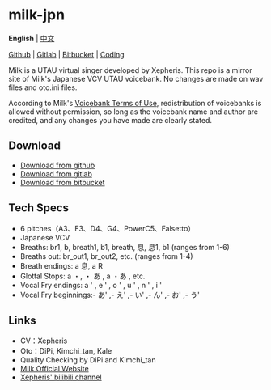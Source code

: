 # milk-jpn

**English** | [中文](README_zh.md)

[Github](https://github.com/oxygen-dioxide/milk-jpn) | 
[Gitlab](https://gitlab.com/oxygen-dioxide/milk-jpn) | 
[Bitbucket](https://bitbucket.org/oxygendioxide/milk-jpn/src/main/) | 
[Coding]()

Milk is a UTAU virtual singer developed by Xepheris. This repo is a mirror site of Milk's Japanese VCV UTAU voicebank. No changes are made on wav files and oto.ini files.

According to Milk's [Voicebank Terms of Use](license.md), redistribution of voicebanks is allowed without permission, so long as the voicebank name and author are credited, and any changes you have made are clearly stated.

## Download
- [Download from github](https://github.com/oxygen-dioxide/milk-jpn/archive/refs/heads/main.zip)
- [Download from gitlab](https://gitlab.com/oxygen-dioxide/milk-jpn/-/archive/main/milk-jpn-main.zip)
- [Download from bitbucket](https://bitbucket.org/oxygendioxide/milk-jpn/get/main.zip)

## Tech Specs
- 6 pitches（A3、F3、D4、G4、PowerC5、Falsetto）
- Japanese VCV
- Breaths: br1, b, breath1, b1, breath, 息, 息1, b1 (ranges from 1-6)
- Breaths out: br_out1, br_out2, etc. (ranges from 1-4)
- Breath endings: a 息, a R
- Glottal Stops: a ・, ・ あ , a ・あ , etc.
- Vocal Fry endings: a ' , e ' , o ' , u ' , n ' , i '
- Vocal Fry beginnings:- あ' ,- え' ,- い' ,- ん' ,-  お' ,- う'

## Links
- CV：Xepheris
- Oto：DiPi, Kimchi_tan, Kale
- Quality Checking by DiPi and Kimchi_tan
- [Milk Official Website](https://xepheris.wixsite.com/milk)
- [Xepheris' bilibili channel](https://space.bilibili.com/618761702/dynamic)
